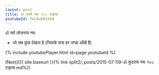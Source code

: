 ```yaml
---
layout: post
title: ॐ तस्मै नमः १०८ टाइम्स
youtubeId: TwCAvERStKA
---
```

 
 
 ॐ सर्व लोचनाय नमः  
 
 -  जो सब कुछ देखता है (जिसके पास हर जगह आँखें हैं) 
 
  
 
  
 
 
 
 
 
 


{% include youtubePlayer.html id=page.youtubeId %}
 
[Next]({{ site.baseurl }}{% link  split2/_posts/2015-07-09-ॐ कुंदराय नमः १०८ टाइम्स.md%})
 
